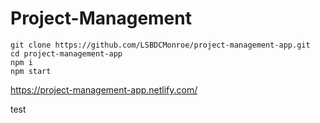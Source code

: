 # Project-Management <br>

```
git clone https://github.com/LSBDCMonroe/project-management-app.git
cd project-management-app
npm i
npm start
```

https://project-management-app.netlify.com/

test
